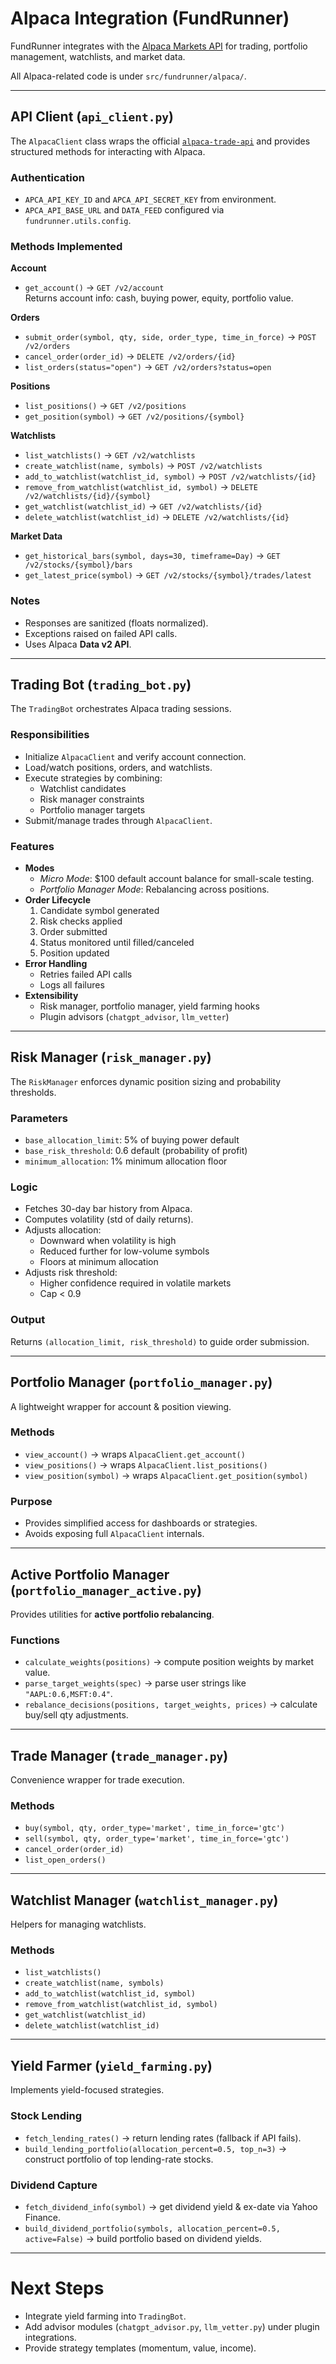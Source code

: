 # Alpaca Integration (FundRunner)

FundRunner integrates with the [Alpaca Markets API](https://alpaca.markets/docs/) for trading, portfolio management, watchlists, and market data.

All Alpaca-related code is under `src/fundrunner/alpaca/`.

---

## API Client (`api_client.py`)

The `AlpacaClient` class wraps the official [`alpaca-trade-api`](https://github.com/alpacahq/alpaca-trade-api-python) and provides structured methods for interacting with Alpaca.

### Authentication

- `APCA_API_KEY_ID` and `APCA_API_SECRET_KEY` from environment.
- `APCA_API_BASE_URL` and `DATA_FEED` configured via `fundrunner.utils.config`.

### Methods Implemented

**Account**

- `get_account()` → `GET /v2/account`  
  Returns account info: cash, buying power, equity, portfolio value.

**Orders**

- `submit_order(symbol, qty, side, order_type, time_in_force)` → `POST /v2/orders`
- `cancel_order(order_id)` → `DELETE /v2/orders/{id}`
- `list_orders(status="open")` → `GET /v2/orders?status=open`

**Positions**

- `list_positions()` → `GET /v2/positions`
- `get_position(symbol)` → `GET /v2/positions/{symbol}`

**Watchlists**

- `list_watchlists()` → `GET /v2/watchlists`
- `create_watchlist(name, symbols)` → `POST /v2/watchlists`
- `add_to_watchlist(watchlist_id, symbol)` → `POST /v2/watchlists/{id}`
- `remove_from_watchlist(watchlist_id, symbol)` → `DELETE /v2/watchlists/{id}/{symbol}`
- `get_watchlist(watchlist_id)` → `GET /v2/watchlists/{id}`
- `delete_watchlist(watchlist_id)` → `DELETE /v2/watchlists/{id}`

**Market Data**

- `get_historical_bars(symbol, days=30, timeframe=Day)` → `GET /v2/stocks/{symbol}/bars`
- `get_latest_price(symbol)` → `GET /v2/stocks/{symbol}/trades/latest`

### Notes

- Responses are sanitized (floats normalized).
- Exceptions raised on failed API calls.
- Uses Alpaca **Data v2 API**.

---

## Trading Bot (`trading_bot.py`)

The `TradingBot` orchestrates Alpaca trading sessions.

### Responsibilities

- Initialize `AlpacaClient` and verify account connection.
- Load/watch positions, orders, and watchlists.
- Execute strategies by combining:
  - Watchlist candidates
  - Risk manager constraints
  - Portfolio manager targets
- Submit/manage trades through `AlpacaClient`.

### Features

- **Modes**
  - _Micro Mode_: $100 default account balance for small-scale testing.
  - _Portfolio Manager Mode_: Rebalancing across positions.
- **Order Lifecycle**
  1. Candidate symbol generated
  2. Risk checks applied
  3. Order submitted
  4. Status monitored until filled/canceled
  5. Position updated
- **Error Handling**
  - Retries failed API calls
  - Logs all failures
- **Extensibility**
  - Risk manager, portfolio manager, yield farming hooks
  - Plugin advisors (`chatgpt_advisor`, `llm_vetter`)

---

## Risk Manager (`risk_manager.py`)

The `RiskManager` enforces dynamic position sizing and probability thresholds.

### Parameters

- `base_allocation_limit`: 5% of buying power default
- `base_risk_threshold`: 0.6 default (probability of profit)
- `minimum_allocation`: 1% minimum allocation floor

### Logic

- Fetches 30-day bar history from Alpaca.
- Computes volatility (std of daily returns).
- Adjusts allocation:
  - Downward when volatility is high
  - Reduced further for low-volume symbols
  - Floors at minimum allocation
- Adjusts risk threshold:
  - Higher confidence required in volatile markets
  - Cap < 0.9

### Output

Returns `(allocation_limit, risk_threshold)` to guide order submission.

---

## Portfolio Manager (`portfolio_manager.py`)

A lightweight wrapper for account & position viewing.

### Methods

- `view_account()` → wraps `AlpacaClient.get_account()`
- `view_positions()` → wraps `AlpacaClient.list_positions()`
- `view_position(symbol)` → wraps `AlpacaClient.get_position(symbol)`

### Purpose

- Provides simplified access for dashboards or strategies.
- Avoids exposing full `AlpacaClient` internals.

---

## Active Portfolio Manager (`portfolio_manager_active.py`)

Provides utilities for **active portfolio rebalancing**.

### Functions

- `calculate_weights(positions)` → compute position weights by market value.
- `parse_target_weights(spec)` → parse user strings like `"AAPL:0.6,MSFT:0.4"`.
- `rebalance_decisions(positions, target_weights, prices)` → calculate buy/sell qty adjustments.

---

## Trade Manager (`trade_manager.py`)

Convenience wrapper for trade execution.

### Methods

- `buy(symbol, qty, order_type='market', time_in_force='gtc')`
- `sell(symbol, qty, order_type='market', time_in_force='gtc')`
- `cancel_order(order_id)`
- `list_open_orders()`

---

## Watchlist Manager (`watchlist_manager.py`)

Helpers for managing watchlists.

### Methods

- `list_watchlists()`
- `create_watchlist(name, symbols)`
- `add_to_watchlist(watchlist_id, symbol)`
- `remove_from_watchlist(watchlist_id, symbol)`
- `get_watchlist(watchlist_id)`
- `delete_watchlist(watchlist_id)`

---

## Yield Farmer (`yield_farming.py`)

Implements yield-focused strategies.

### Stock Lending

- `fetch_lending_rates()` → return lending rates (fallback if API fails).
- `build_lending_portfolio(allocation_percent=0.5, top_n=3)` → construct portfolio of top lending-rate stocks.

### Dividend Capture

- `fetch_dividend_info(symbol)` → get dividend yield & ex-date via Yahoo Finance.
- `build_dividend_portfolio(symbols, allocation_percent=0.5, active=False)` → build portfolio based on dividend yields.

---

# Next Steps

- Integrate yield farming into `TradingBot`.
- Add advisor modules (`chatgpt_advisor.py`, `llm_vetter.py`) under plugin integrations.
- Provide strategy templates (momentum, value, income).
